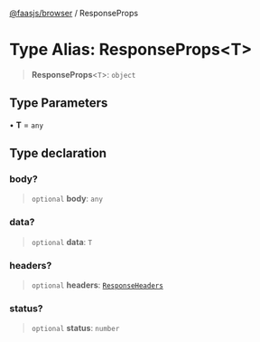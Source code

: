 [@faasjs/browser](../README.md) / ResponseProps

# Type Alias: ResponseProps\<T\>

> **ResponseProps**\<`T`\>: `object`

## Type Parameters

• **T** = `any`

## Type declaration

### body?

> `optional` **body**: `any`

### data?

> `optional` **data**: `T`

### headers?

> `optional` **headers**: [`ResponseHeaders`](ResponseHeaders.md)

### status?

> `optional` **status**: `number`
